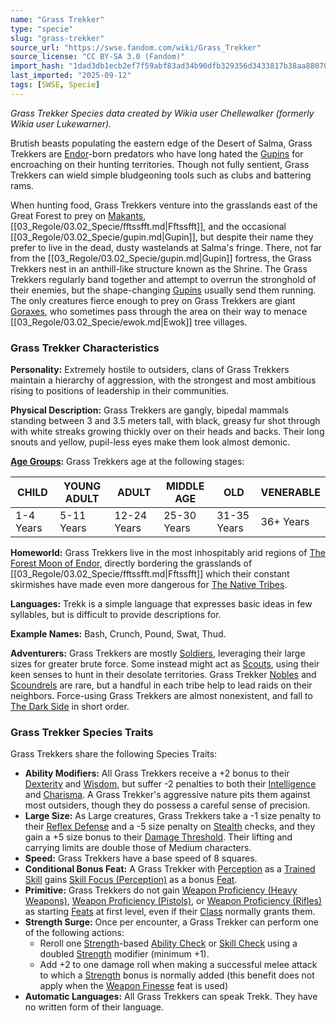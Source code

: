 ```yaml
---
name: "Grass Trekker"
type: "specie"
slug: "grass-trekker"
source_url: "https://swse.fandom.com/wiki/Grass_Trekker"
source_license: "CC BY-SA 3.0 (Fandom)"
import_hash: "1dad3db1ecb2ef7f59abf83ad34b90dfb329356d3433817b38aa880704fc49e6"
last_imported: "2025-09-12"
tags: [SWSE, Specie]
---
```

*Grass Trekker Species data created by Wikia user Chellewalker (formerly Wikia user Lukewarner).*

Brutish beasts populating the eastern edge of the Desert of Salma, Grass Trekkers are [Endor](https://swse.fandom.com/wiki/Endor)-born predators who have long hated the [Gupins](https://swse.fandom.com/wiki/Gupins) for encroaching on their hunting territories. Though not fully sentient, Grass Trekkers can wield simple bludgeoning tools such as clubs and battering rams. 

When hunting food, Grass Trekkers venture into the grasslands east of the Great Forest to prey on [Makants](https://swse.fandom.com/wiki/Makants), [[03_Regole/03.02_Specie/fftssfft.md|Fftssfft]], and the occasional [[03_Regole/03.02_Specie/gupin.md|Gupin]], but despite their name they prefer to live in the dead, dusty wastelands at Salma's fringe. There, not far from the [[03_Regole/03.02_Specie/gupin.md|Gupin]] fortress, the Grass Trekkers nest in an anthill-like structure known as the Shrine. The Grass Trekkers regularly band together and attempt to overrun the stronghold of their enemies, but the shape-changing [Gupins](https://swse.fandom.com/wiki/Gupins) usually send them running. The only creatures fierce enough to prey on Grass Trekkers are giant [Goraxes](https://swse.fandom.com/wiki/Goraxes), who sometimes pass through the area on their way to menace [[03_Regole/03.02_Specie/ewok.md|Ewok]] tree villages. 

### Grass Trekker Characteristics
**Personality:** Extremely hostile to outsiders, clans of Grass Trekkers maintain a hierarchy of aggression, with the strongest and most ambitious rising to positions of leadership in their communities.

**Physical Description:** Grass Trekkers are gangly, bipedal mammals standing between 3 and 3.5 meters tall, with black, greasy fur shot through with white streaks growing thickly over on their heads and backs. Their long snouts and yellow, pupil-less eyes make them look almost demonic.

**[Age Groups](https://swse.fandom.com/wiki/Age_Groups):** Grass Trekkers age at the following stages:

| CHILD | YOUNG ADULT | ADULT | MIDDLE AGE | OLD | VENERABLE |
| --- | --- | --- | --- | --- | --- |
| 1-4 Years | 5-11 Years | 12-24 Years | 25-30 Years | 31-35 Years | 36+ Years |

**Homeworld:** Grass Trekkers live in the most inhospitably arid regions of [The Forest Moon of Endor](https://swse.fandom.com/wiki/The_Forest_Moon_of_Endor), directly bordering the grasslands of [[03_Regole/03.02_Specie/fftssfft.md|Fftssfft]] which their constant skirmishes have made even more dangerous for [The Native Tribes](https://swse.fandom.com/wiki/The_Native_Tribes).

**Languages:** Trekk is a simple language that expresses basic ideas in few syllables, but is difficult to provide descriptions for.

**Example Names:** Bash, Crunch, Pound, Swat, Thud.

**Adventurers:** Grass Trekkers are mostly [Soldiers](https://swse.fandom.com/wiki/Soldiers), leveraging their large sizes for greater brute force. Some instead might act as [Scouts](https://swse.fandom.com/wiki/Scouts), using their keen senses to hunt in their desolate territories. Grass Trekker [Nobles](https://swse.fandom.com/wiki/Nobles) and [Scoundrels](https://swse.fandom.com/wiki/Scoundrels) are rare, but a handful in each tribe help to lead raids on their neighbors. Force-using Grass Trekkers are almost nonexistent, and fall to [The Dark Side](https://swse.fandom.com/wiki/The_Dark_Side) in short order.
### Grass Trekker Species Traits
Grass Trekkers share the following Species Traits:
- **Ability Modifiers:** All Grass Trekkers receive a +2 bonus to their [Dexterity](https://swse.fandom.com/wiki/Dexterity) and [Wisdom](https://swse.fandom.com/wiki/Wisdom), but suffer -2 penalties to both their [Intelligence](https://swse.fandom.com/wiki/Intelligence) and [Charisma](https://swse.fandom.com/wiki/Charisma). A Grass Trekker's aggressive nature pits them against most outsiders, though they do possess a careful sense of precision.
- **Large Size:** As Large creatures, Grass Trekkers take a -1 size penalty to their [Reflex Defense](https://swse.fandom.com/wiki/Reflex_Defense) and a -5 size penalty on [Stealth](https://swse.fandom.com/wiki/Stealth) checks, and they gain a +5 size bonus to their [Damage Threshold](https://swse.fandom.com/wiki/Damage_Threshold). Their lifting and carrying limits are double those of Medium characters.
- **Speed:** Grass Trekkers have a base speed of 8 squares.
- **Conditional Bonus Feat:** A Grass Trekker with [Perception](https://swse.fandom.com/wiki/Perception) as a [Trained Skill](https://swse.fandom.com/wiki/Trained_Skill) gains [Skill Focus (Perception)](https://swse.fandom.com/wiki/Skill_Focus_(Perception)) as a bonus [Feat](https://swse.fandom.com/wiki/Feat).
- **Primitive:** Grass Trekkers do not gain [Weapon Proficiency (Heavy Weapons)](https://swse.fandom.com/wiki/Weapon_Proficiency_(Heavy_Weapons)), [Weapon Proficiency (Pistols)](https://swse.fandom.com/wiki/Weapon_Proficiency_(Pistols)), or [Weapon Proficiency (Rifles)](https://swse.fandom.com/wiki/Weapon_Proficiency_(Rifles)) as starting [Feats](https://swse.fandom.com/wiki/Feats) at first level, even if their [Class](https://swse.fandom.com/wiki/Class) normally grants them.
- **Strength Surge:** Once per encounter, a Grass Trekker can perform one of the following actions:
    - Reroll one [Strength](https://swse.fandom.com/wiki/Strength)-based [Ability Check](https://swse.fandom.com/wiki/Ability_Check) or [Skill Check](https://swse.fandom.com/wiki/Skill_Check) using a doubled [Strength](https://swse.fandom.com/wiki/Strength) modifier (minimum +1).
    - Add +2 to one damage roll when making a successful melee attack to which a [Strength](https://swse.fandom.com/wiki/Strength) bonus is normally added (this benefit does not apply when the [Weapon Finesse](https://swse.fandom.com/wiki/Weapon_Finesse) feat is used)
- **Automatic Languages:** All Grass Trekkers can speak Trekk. They have no written form of their language.